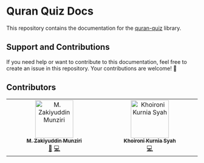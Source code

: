 # Quran Quiz Docs

This repository contains the documentation for the [quran-quiz](https://github.com/zakiego/quran-quiz) library.

## Support and Contributions

If you need help or want to contribute to this documentation, feel free to create an issue in this repository. Your contributions are welcome! 🥰

## Contributors

<!-- ALL-CONTRIBUTORS-LIST:START - Do not remove or modify this section -->
<!-- prettier-ignore-start -->
<!-- markdownlint-disable -->
<table>
  <tbody>
    <tr>
      <td align="center" valign="top" width="14.28%"><a href="http://zakiego.com"><img src="https://avatars.githubusercontent.com/u/78015359?v=4?s=100" width="100px;" alt="M. Zakiyuddin Munziri"/><br /><sub><b>M. Zakiyuddin Munziri</b></sub></a><br /><a href="#doc-zakiego" title="Documentation">📖</a> <a href="#code-zakiego" title="Code">💻</a></td>
      <td align="center" valign="top" width="14.28%"><a href="https://zekhoi.dev"><img src="https://avatars.githubusercontent.com/u/55708473?v=4?s=100" width="100px;" alt="Khoironi Kurnia Syah"/><br /><sub><b>Khoironi Kurnia Syah</b></sub></a><br /><a href="#code-zekhoi" title="Code">💻</a></td>
    </tr>
  </tbody>
</table>

<!-- markdownlint-restore -->
<!-- prettier-ignore-end -->

<!-- ALL-CONTRIBUTORS-LIST:END -->
